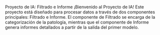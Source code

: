 Proyecto de IA: Filtrado e Informe
¡Bienvenido al Proyecto de IA! Este proyecto está diseñado para procesar datos a través de dos componentes principales: Filtrado e Informe. El componente de Filtrado se encarga de la categorización de la patología, mientras que el componente de Informe genera informes detallados a partir de la salida del primer modelo.
